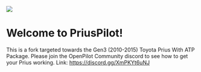 [![](https://i.ibb.co/c1qB1Mw/Prius-Pilot.png)](#)

Welcome to PriusPilot!
==========================

This is a fork targeted towards the Gen3 (2010-2015) Toyota Prius With ATP Package. Please join the OpenPilot Community discord to see how to get your Prius working. Link: https://discord.gg/XmPKYt6uNJ
